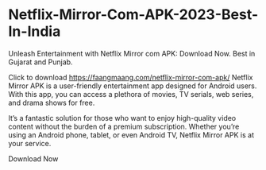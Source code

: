 # Netflix-Mirror-Com-APK-2023-Best-In-India

Unleash Entertainment with Netflix Mirror com APK: Download Now. Best in Gujarat and Punjab.


Click to download https://faangmaang.com/netflix-mirror-com-apk/
Netflix Mirror APK is a user-friendly entertainment app designed for Android users. With this app, you can access a plethora of movies, TV serials, web series, and drama shows for free.

It’s a fantastic solution for those who want to enjoy high-quality video content without the burden of a premium subscription. Whether you’re using an Android phone, tablet, or even Android TV, Netflix Mirror APK is at your service.

Download Now
